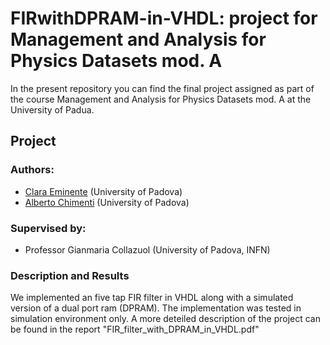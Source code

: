 # FIRwithDPRAM-in-VHDL: project for Management and Analysis for Physics Datasets mod. A
In the present repository you can find the final project assigned as part of the course Management and Analysis for Physics Datasets mod. A at the University of Padua.

## Project
### Authors:

- [Clara Eminente](https://github.com/ceminente) (University of Padova)
- [Alberto Chimenti](https://github.com/albchim) (University of Padova)

### Supervised by:

- Professor Gianmaria Collazuol (University of Padova, INFN)


###  Description and Results
We implemented an five tap FIR filter in VHDL along with a simulated version of a dual port ram (DPRAM).
The implementation was tested in simulation environment only.
A more deteiled description of the project can be found in the report "FIR_filter_with_DPRAM_in_VHDL.pdf"

